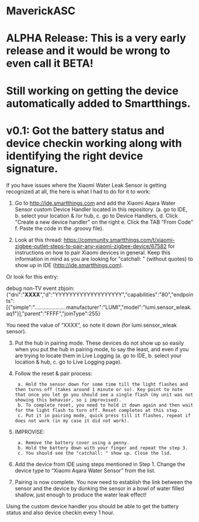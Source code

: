 # MaverickASC
# ALPHA Release: This is a very early release and it would be wrong to even call it BETA!
# Still working on getting the device automatically added to Smartthings.
# v0.1: Got the battery status and device checkin working along with identifying the right device signature.

If you have issues where the Xiaomi Water Leak Sensor is getting recognized at all, the here is what I had to do for it to work:

1. Go to http://ide.smartthings.com and add the Xiaomi Aqara Water Sensor custom Device Handler located in this repository. (a. go to IDE, b. select your location & /or hub, c. go to Device Handlers, d. Click "Create a new device handler" on the right e. Click the TAB "From Code" f. Paste the code in the .groovy file).

2. Look at this thread: https://community.smartthings.com/t/xiaomi-zigbee-outlet-steps-to-pair-any-xiaomi-zigbee-device/67582 for instructions on how to pair Xiaomi devices in general. Keep this information in mind as you are looking for "catchall: " (without quotes) to show up in IDE (http://ide.smartthings.com).

Or look for this entry:

debug non-TV event zbjoin: {"dni":"**XXXX**","d":"YYYYYYYYYYYYYYYYYYY","capabilities":"80","endpoints":[{"simple":".....................manufacturer":"LUMI","model":"lumi.sensor_wleak.aq1"}],"parent":"FFFF","joinType":255}

You need the value of “XXXX”, so note it down (for lumi.sensor_wleak sensor).

3. Put the hub in pairing mode. These devices do not show up so easily when you put the hub in pairing mode, to say the least, and even if you are trying to locate them in Live Logging (a. go to IDE, b. select your location & hub, c. go to Live Logging page).

4. Follow the reset & pair process:

		a. Hold the sensor down for some time till the light flashes and then turns off (takes around 1 minute or so). Key point to note that once you let go you should see a single flash (my unit was not showing this behavior, so i improvised).
		b. To complete reset, you need to hold it down again and then wait for the light flash to turn off. Reset completes at this step.
		c. Put it in pairing mode, quick press till it flashes, repeat if does not work (in my case it did not work).
		
5. IMPROVISE:

		a. Remove the battery cover using a penny.
		b. Hold the battery down with your finger and repeat the step 3.
		c. You should see the "catchall: " show up. Close the lid.
		
6. Add the device from IDE using steps mentioned in Step 1. Change the device type to “Xiaomi Aqara Water Sensor” from the list.
6. Pairing is now complete. You now need to establish the link between the sensor and the device by dunking the sensor in a bowl of water filled shallow, just enough to produce the water leak effect!

Using the custom device handler you should be able to get the battery status and also device checkin every 1 hour.
